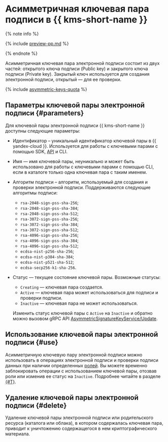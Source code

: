 # Асимметричная ключевая пара подписи в {{ kms-short-name }}

{% note info %}

{% include [preview-pp.md](../../_includes/preview-pp.md) %}

{% endnote %}

Асимметричная ключевая пара электронной подписи состоит из двух частей: открытого ключа подписи (Public key) и закрытого ключа подписи (Private key). Закрытый ключ используется для создания электронной подписи, открытый — для ее проверки.

{% include [asymmetric-keys-quota](../../_includes/kms/asymmetric-keys-quota.md) %}

## Параметры ключевой пары электронной подписи {#parameters}

Для ключевой пары электронной подписи {{ kms-short-name }} доступны следующие параметры:
* Идентификатор – уникальный идентификатор ключевой пары в {{ yandex-cloud }}. Используется для работы с ключевыми парами с помощью SDK, [API](../../glossary/rest-api.md) и CLI.
* Имя — имя ключевой пары, неуникально и может быть использовано для работы с ключевыми парами с помощью CLI, если в каталоге только одна ключевая пара с таким именем.
* Алгоритм подписи – алгоритм, используемый для создания и проверки электронной подписи. Поддерживаются следующие алгоритмы подписи: 

    * `rsa-2048-sign-pss-sha-256`;
    * `rsa-2048-sign-pss-sha-384`;
    * `rsa-2048-sign-pss-sha-512`;
    * `rsa-3072-sign-pss-sha-256`;
    * `rsa-3072-sign-pss-sha-384`;
    * `rsa-3072-sign-pss-sha-512`;
    * `rsa-4096-sign-pss-sha-256`;
    * `rsa-4096-sign-pss-sha-384`;
    * `rsa-4096-sign-pss-sha-512`;
    * `ecdsa-nist-p256-sha-256`;
    * `ecdsa-nist-p384-sha-384`;
    * `ecdsa-nist-p521-sha-512`;
    * `ecdsa-secp256-k1-sha-256`.
    
* Статус — текущее состояние ключевой пары. Возможные статусы: 
    * `Creating` — ключевая пара создается.
    * `Active` — ключевая пара может использоваться для подписи и проверки подписи.
    * `Inactive` — ключевая пара не может использоваться.
    
    Изменить статус ключевой пары с `Active` на `Inactive` и обратно можно вызовом gRPC API [AsymmetricSignatureKeyService/Update](../api-ref/grpc/asymmetric_signature_key_service.md#Update).

## Использование ключевой пары электронной подписи {#use}

Асимметричную ключевую пару электронной подписи можно использовать в операциях электронной подписи и проверки подписи данных при наличии определенных [ролей](../security/index.md#roles-list). Вы можете временно заблокировать операции с использованием ключевой пары, отозвав роли или изменив ее статус на `Inactive`. Подробнее читайте в разделе [{#T}](../security/index.md).

## Удаление ключевой пары электронной подписи {#delete}

Удаление ключевой пары электронной подписи или родительского ресурса (каталога или облака), в котором содержалась ключевая пара, приводит к уничтожению содержащегося в нем криптографического материала.
